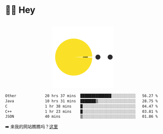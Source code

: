 
# 👋🏻 Hey
<div align="center">
	<br>
	<img src="https://raw.githubusercontent.com/Aniket965/Aniket965/master/pacman.svg?sanitize=true" width="200" height="200">
	<br>
</div>

<!--START_SECTION:waka-->

```txt
Other             20 hrs 37 mins  ██████████████░░░░░░░░░░░   56.27 %
Java              10 hrs 31 mins  ███████▒░░░░░░░░░░░░░░░░░   28.75 %
C                 1 hr 38 mins    █░░░░░░░░░░░░░░░░░░░░░░░░   04.47 %
C++               1 hr 23 mins    █░░░░░░░░░░░░░░░░░░░░░░░░   03.81 %
JSON              40 mins         ▒░░░░░░░░░░░░░░░░░░░░░░░░   01.86 %
```

<!--END_SECTION:waka-->

 ➡️  来我的网站瞧瞧吗？[这里](https://www.shaolongfei.com)
